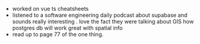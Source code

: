 - worked on vue ts cheatsheets
- listened to a software engineering daily podcast about supabase and sounds really interesting . love the fact they were talking about GIS how postgres db will work great with spatial info
- read up to page 77 of the one thing.
